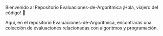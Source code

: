 Bienvenido al Repositorio Evaluaciones-de-Argoritmica
¡Hola, viajero del código! 👋

Aquí, en el repositorio Evaluaciones-de-Argoritmica, encontrarás una colección de evaluaciones relacionadas con algoritmos y programación.
